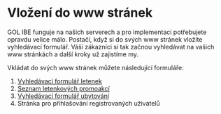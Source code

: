 # Vložení do www stránek

GOL IBE funguje na našich serverech a pro implementaci potřebujete opravdu velice málo. Postačí, když si do svých www stránek vložíte vyhledávací formulář. Váši zákazníci si tak začnou vyhledávat na vašich www stránkách a další kroky už zajistíme my.

Vkládat do svých www stránek můžete následující formuláře:

1. [Vyhledávací formulář letenek](vlozeni-vyhledavaciho-formulare-letenek.md)
2. [Seznam letenkových promoakcí](vlozeni-seznamu-promoakci.md)
3. [Vyhledávací formulář ubytování](vlozeni-vyhledavaciho-formulare-ubytovani.md)
4. Stránka pro přihlašování registrovaných uživatelů



